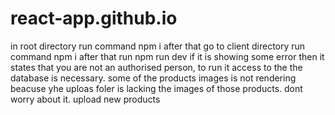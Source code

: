 # react-app.github.io
in root directory run  command npm i
after that go to client directory 
run command npm i 
after that run npm run dev
if it is showing some error then it states that you are not an authorised person, to run it access to the the database is necessary.
some of the products images is not rendering beacuse yhe uploas foler is lacking the images of those products. dont worry about it. upload new products
